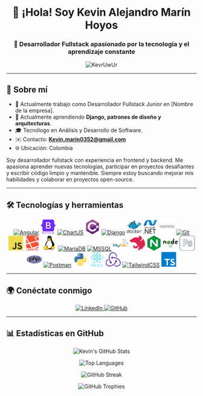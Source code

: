 <h1 align="center">👋 ¡Hola! Soy Kevin Alejandro Marín Hoyos</h1>

<h3 align="center">🚀 Desarrollador Fullstack apasionado por la tecnología y el aprendizaje constante</h3>

<p align="center">
  <img src="https://komarev.com/ghpvc/?username=KevrUwUr&label=Visitas%20al%20perfil&color=1DA1F2&style=flat" alt="KevrUwUr" />
</p>

---

## 📝 Sobre mí

- 💼 Actualmente trabajo como Desarrollador Fullstack Junior en [Nombre de la empresa].
- 🌱 Actualmente aprendiendo **Django, patrones de diseño y arquitecturas**.
- 🎓 Tecnólogo en Análisis y Desarrollo de Software.
- ✉️ Contacto: **Kevin.marin0352@gmail.com**
- 🌐 Ubicación: Colombia

Soy desarrollador fullstack con experiencia en frontend y backend. Me apasiona aprender nuevas tecnologías, participar en proyectos desafiantes y escribir código limpio y mantenible. Siempre estoy buscando mejorar mis habilidades y colaborar en proyectos open-source.

---

## 🛠️ Tecnologías y herramientas

<p align="center">
  <a href="https://angular.io"><img src="https://angular.io/assets/images/logos/angular/angular.svg" alt="Angular" width="40" height="40"/></a>
  <a href="https://getbootstrap.com"><img src="https://raw.githubusercontent.com/devicons/devicon/master/icons/bootstrap/bootstrap-plain-wordmark.svg" alt="Bootstrap" width="40" height="40"/></a>
  <a href="https://www.chartjs.org"><img src="https://www.chartjs.org/media/logo-title.svg" alt="ChartJS" width="40" height="40"/></a>
  <a href="https://www.w3schools.com/cs/"><img src="https://raw.githubusercontent.com/devicons/devicon/master/icons/csharp/csharp-original.svg" alt="CSharp" width="40" height="40"/></a>
  <a href="https://www.djangoproject.com/"><img src="https://cdn.worldvectorlogo.com/logos/django.svg" alt="Django" width="40" height="40"/></a>
  <a href="https://www.docker.com/"><img src="https://raw.githubusercontent.com/devicons/devicon/master/icons/docker/docker-original-wordmark.svg" alt="Docker" width="40" height="40"/></a>
  <a href="https://dotnet.microsoft.com/"><img src="https://raw.githubusercontent.com/devicons/devicon/master/icons/dot-net/dot-net-original-wordmark.svg" alt=".NET" width="40" height="40"/></a>
  <a href="https://expressjs.com"><img src="https://raw.githubusercontent.com/devicons/devicon/master/icons/express/express-original-wordmark.svg" alt="ExpressJS" width="40" height="40"/></a>
  <a href="https://git-scm.com/"><img src="https://www.vectorlogo.zone/logos/git-scm/git-scm-icon.svg" alt="Git" width="40" height="40"/></a>
  <a href="https://developer.mozilla.org/en-US/docs/Web/JavaScript"><img src="https://raw.githubusercontent.com/devicons/devicon/master/icons/javascript/javascript-original.svg" alt="JavaScript" width="40" height="40"/></a>
  <a href="https://laravel.com/"><img src="https://raw.githubusercontent.com/devicons/devicon/master/icons/laravel/laravel-plain-wordmark.svg" alt="Laravel" width="40" height="40"/></a>
  <a href="https://www.linux.org/"><img src="https://raw.githubusercontent.com/devicons/devicon/master/icons/linux/linux-original.svg" alt="Linux" width="40" height="40"/></a>
  <a href="https://mariadb.org/"><img src="https://www.vectorlogo.zone/logos/mariadb/mariadb-icon.svg" alt="MariaDB" width="40" height="40"/></a>
  <a href="https://www.microsoft.com/en-us/sql-server"><img src="https://www.svgrepo.com/show/303229/microsoft-sql-server-logo.svg" alt="MSSQL" width="40" height="40"/></a>
  <a href="https://www.mysql.com/"><img src="https://raw.githubusercontent.com/devicons/devicon/master/icons/mysql/mysql-original-wordmark.svg" alt="MySQL" width="40" height="40"/></a>
  <a href="https://nestjs.com/"><img src="https://raw.githubusercontent.com/devicons/devicon/master/icons/nestjs/nestjs-plain.svg" alt="NestJS" width="40" height="40"/></a>
  <a href="https://www.nginx.com"><img src="https://raw.githubusercontent.com/devicons/devicon/master/icons/nginx/nginx-original.svg" alt="Nginx" width="40" height="40"/></a>
  <a href="https://nodejs.org"><img src="https://raw.githubusercontent.com/devicons/devicon/master/icons/nodejs/nodejs-original-wordmark.svg" alt="Node.js" width="40" height="40"/></a>
  <a href="https://www.photoshop.com/en"><img src="https://raw.githubusercontent.com/devicons/devicon/master/icons/photoshop/photoshop-line.svg" alt="Photoshop" width="40" height="40"/></a>
  <a href="https://www.php.net"><img src="https://raw.githubusercontent.com/devicons/devicon/master/icons/php/php-original.svg" alt="PHP" width="40" height="40"/></a>
  <a href="https://postman.com"><img src="https://www.vectorlogo.zone/logos/getpostman/getpostman-icon.svg" alt="Postman" width="40" height="40"/></a>
  <a href="https://www.python.org"><img src="https://raw.githubusercontent.com/devicons/devicon/master/icons/python/python-original.svg" alt="Python" width="40" height="40"/></a>
  <a href="https://reactjs.org/"><img src="https://raw.githubusercontent.com/devicons/devicon/master/icons/react/react-original-wordmark.svg" alt="React" width="40" height="40"/></a>
  <a href="https://redux.js.org"><img src="https://raw.githubusercontent.com/devicons/devicon/master/icons/redux/redux-original.svg" alt="Redux" width="40" height="40"/></a>
  <a href="https://tailwindcss.com/"><img src="https://www.vectorlogo.zone/logos/tailwindcss/tailwindcss-icon.svg" alt="TailwindCSS" width="40" height="40"/></a>
  <a href="https://www.typescriptlang.org/"><img src="https://raw.githubusercontent.com/devicons/devicon/master/icons/typescript/typescript-original.svg" alt="TypeScript" width="40" height="40"/></a>
</p>

---

## 🌍 Conéctate conmigo

<p align="center">
  <a href="https://www.linkedin.com/in/kevin-alejandro-marin-hoyos-01012a328/" target="_blank">
    <img src="https://img.shields.io/badge/LinkedIn-000000?style=for-the-badge&logo=linkedin&logoColor=0077B5" alt="LinkedIn"/>
  </a>
  <a href="https://github.com/KevrUwUr" target="_blank">
    <img src="https://img.shields.io/badge/GitHub-000000?style=for-the-badge&logo=github&logoColor=white" alt="GitHub"/>
  </a>
</p>

---

## 📊 Estadísticas en GitHub

<p align="center">
  <img src="https://github-readme-stats.vercel.app/api?username=KevrUwUr&show_icons=true&theme=tokyonight&title_color=1DA1F2&icon_color=1DA1F2&text_color=ffffff&bg_color=000000" alt="Kevin's GitHub Stats"/>
</p>

<p align="center">
  <img src="https://github-readme-stats.vercel.app/api/top-langs/?username=KevrUwUr&layout=compact&theme=tokyonight&title_color=1DA1F2&text_color=ffffff&bg_color=000000" alt="Top Languages"/>
</p>

<p align="center">
  <img src="https://github-readme-streak-stats.herokuapp.com/?user=KevrUwUr&theme=tokyonight&date_format=M%20j%5B%2C%20Y%5D" alt="GitHub Streak"/>
</p>

<p align="center">
  <img src="https://github-profile-trophy.vercel.app/?username=KevrUwUr&theme=tokyonight&title=Repositories,Followers,Stars,Commit,PullRequest,Issues" alt="GitHub Trophies"/>
</p>
